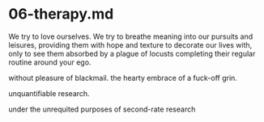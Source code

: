 # 06-therapy.md

We try to love ourselves. We try to breathe meaning into our pursuits and leisures, providing them with hope and texture to decorate our lives with, only to see them absorbed by a plague of locusts completing their regular routine around your ego.

without pleasure of blackmail. the hearty embrace of a fuck-off grin.

unquantifiable research.

under the unrequited purposes of second-rate research